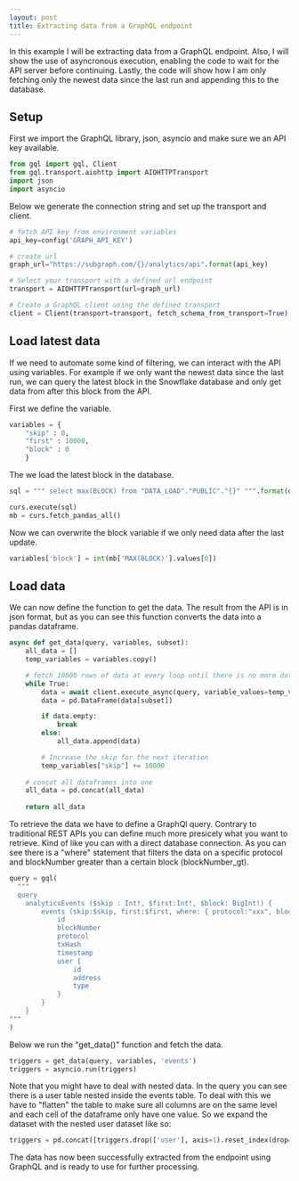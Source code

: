 ```yaml
---
layout: post
title: Extracting data from a GraphQL endpoint
---
```


In this example I will be extracting data from a GraphQL endpoint.
Also, I will show the use of asyncronous execution, enabling the code to wait for the API server before continuing. Lastly, the code will show how I am only fetching only the newest data since the last run and appending this to the database.

## Setup

First we import the GraphQL library, json, asyncio and make sure we an API key available.

```python
from gql import gql, Client
from gql.transport.aiohttp import AIOHTTPTransport
import json
import asyncio
```

Below we generate the connection string and set up the transport and client.

```python
# fetch API key from environment variables
api_key=config('GRAPH_API_KEY')

# create url
graph_url="https://subgraph.com/{}/analytics/api".format(api_key)

# Select your transport with a defined url endpoint
transport = AIOHTTPTransport(url=graph_url)

# Create a GraphQL client using the defined transport
client = Client(transport=transport, fetch_schema_from_transport=True)
```

## Load latest data

If we need to automate some kind of filtering, we can interact with the API using variables. For example if we only want the newest data since the last run, we can query the latest block in the Snowflake database and only get data from after this block from the API.

First we define the variable.

```python
variables = {
    "skip" : 0,
    "first" : 10000,
    "block" : 0
    }
```

The we load the latest block in the database.

```python
sql = """ select max(BLOCK) from "DATA_LOAD"."PUBLIC"."{}" """.format(dataset_name)

curs.execute(sql)
mb = curs.fetch_pandas_all()
```

Now we can overwrite the block variable if we only need data after the last update.

```python
variables['block'] = int(mb['MAX(BLOCK)'].values[0])
```

## Load data

We can now define the function to get the data. The result from the API is in json format, but as you can see this function converts the data into a pandas dataframe.

```python
async def get_data(query, variables, subset):
    all_data = []
    temp_variables = variables.copy()

    # fetch 10000 rows of data at every loop until there is no more data to fetch
    while True:
        data = await client.execute_async(query, variable_values=temp_variables)
        data = pd.DataFrame(data[subset])

        if data.empty:
            break
        else:
            all_data.append(data)

        # Increase the skip for the next iteration
        temp_variables["skip"] += 10000
        
    # concat all dataframes into one
    all_data = pd.concat(all_data)
    
    return all_data
```

To retrieve the data we have to define a GraphQl query. Contrary to traditional REST APIs you can define much more presicely what you want to retrieve. Kind of like you can with a direct database connection.
As you can see there is a "where" statement that filters the data on a specific protocol and blockNumber greater than a certain block (blockNumber_gt).

```python
query = gql(
  """
  query
    analyticsEvents ($skip : Int!, $first:Int!, $block: BigInt!) {
        events (skip:$skip, first:$first, where: { protocol:"xxx", blockNumber_gt:$block }) {
            id
            blockNumber
            protocol
            txHash
            timestamp
            user {
                id
                address
                type
            }
        }
    } 
"""
)
```

Below we run the "get_data()" function and fetch the data.

```python
triggers = get_data(query, variables, 'events')
triggers = asyncio.run(triggers)
```

Note that you might have to deal with nested data. In the query you can see there is a user table nested inside the events table. To deal with this we have to "flatten" the table to make sure all columns are on the same level and each cell of the dataframe only have one value. So we expand the dataset with the nested user dataset like so:

```python
triggers = pd.concat([triggers.drop(['user'], axis=1).reset_index(drop=True), pd.json_normalize(triggers['user'])], axis=1)
```

The data has now been successfully extracted from the endpoint using GraphQL and is ready to use for further processing.